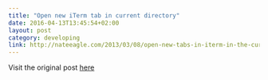 ```yaml
---
title: "Open new iTerm tab in current directory"
date: 2016-04-13T13:45:54+02:00
layout: post
category: developing
link: http://nateeagle.com/2013/03/08/open-new-tabs-in-iterm-in-the-current-directory/
---
```


Visit the original post [here](http://nateeagle.com/2013/03/08/open-new-tabs-in-iterm-in-the-current-directory/)